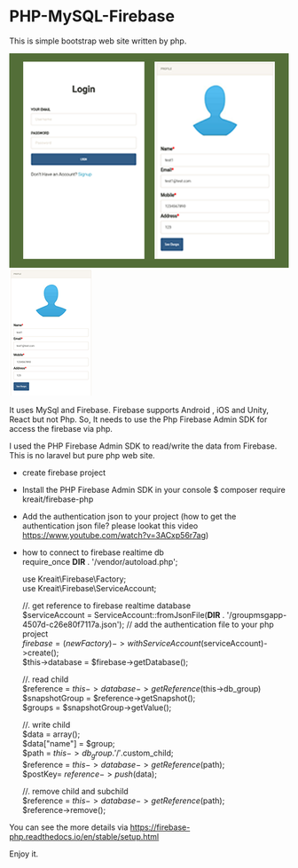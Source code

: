 # PHP-MySQL-Firebase
This is simple bootstrap web site written by php.

![Sceenshot](images/screen0.png)
![Sceenshot](images/screen1.png)

It uses MySql and Firebase.
Firebase supports Android , iOS and Unity, React but not Php.
So, It needs to use the Php Firebase Admin SDK for access the firebase via php.

I used the PHP Firebase Admin SDK to read/write the data from Firebase.
This is no laravel but pure php web site.

- create firebase project 

- Install the PHP Firebase Admin SDK in your console
  $ composer require kreait/firebase-php
  
- Add the authentication json to your project 
  (how to get the authentication json file? please lookat this video https://www.youtube.com/watch?v=3ACxp56r7ag)
  
- how to connect to firebase realtime db <br>
  require_once __DIR__ . '/vendor/autoload.php';<br>
  
  use Kreait\Firebase\Factory; <br>
  use Kreait\Firebase\ServiceAccount; <br>
  
  //. get reference to firebase realtime database <br>
  $serviceAccount = ServiceAccount::fromJsonFile(__DIR__ . '/groupmsgapp-4507d-c26e80f7117a.json'); // add the authentication file to your php project <br>
  $firebase = (new Factory)->withServiceAccount($serviceAccount)->create(); <br>
  $this->database = $firebase->getDatabase(); <br>
  
  //. read child <br>
  $reference = $this->database->getReference($this->db_group) <br>
  $snapshotGroup = $reference->getSnapshot();  <br>
  $groups = $snapshotGroup->getValue();  <br>
  
  //. write child <br>
  $data = array(); <br>
  $data["name"] = $group;   <br>
  $path = $this->db_group.'/'.$custom_child; <br>
  $reference = $this->database->getReference($path); <br>
  $postKey= $reference->push($data); <br>
  
  //. remove child and subchild <br>
  $reference = $this->database->getReference($path); <br>
  $reference->remove(); <br>
  
You can see the more details via https://firebase-php.readthedocs.io/en/stable/setup.html <br>

Enjoy it. 
 
